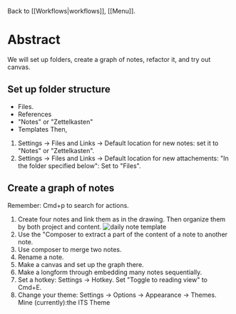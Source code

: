 Back to [[Workflows|workflows]], [[Menu]].
# Abstract
We will set up folders, create a graph of notes, refactor it, and try out canvas.
## Set up folder structure
- Files.
- References
- "Notes" or "Zettelkasten"
- Templates
Then,
1. Settings -> Files and Links -> Default location for new notes: set it to "Notes" or "Zettelkasten".
2. Settings -> Files and Links -> Default location for new attachements: "In the folder specified below": Set to "Files".
## Create a graph of notes
Remember: Cmd+p to search for actions.
1. Create four notes and link them as in the drawing. Then organize them by both project and content.
![daily note template](https://raw.githubusercontent.com/mscott99/matthewscott-blog/main/files/graph.png)
2. Use the "Composer to extract a part of the content of a note to another note.
3. Use composer to merge two notes.
4. Rename a note.
5. Make a canvas and set up the graph there.
6. Make a longform through embedding many notes sequentially.
7. Set a hotkey: Settings -> Hotkey. Set "Toggle to reading view" to Cmd+E.
8. Change your theme: Settings -> Options -> Appearance -> Themes. Mine (currently):the ITS Theme
